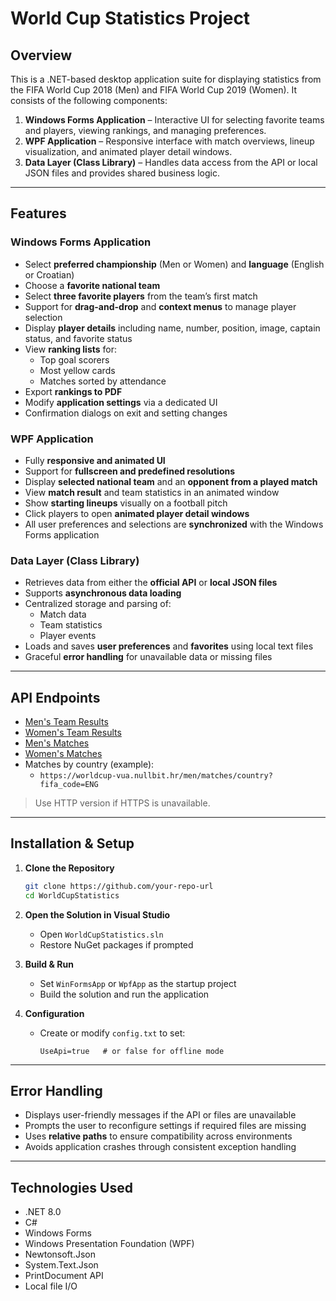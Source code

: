 # World Cup Statistics Project

## Overview
This is a .NET-based desktop application suite for displaying statistics from the FIFA World Cup 2018 (Men) and FIFA World Cup 2019 (Women). It consists of the following components:

1. **Windows Forms Application** – Interactive UI for selecting favorite teams and players, viewing rankings, and managing preferences.
2. **WPF Application** – Responsive interface with match overviews, lineup visualization, and animated player detail windows.
3. **Data Layer (Class Library)** – Handles data access from the API or local JSON files and provides shared business logic.

---

## Features

### Windows Forms Application
- Select **preferred championship** (Men or Women) and **language** (English or Croatian)
- Choose a **favorite national team**
- Select **three favorite players** from the team’s first match
- Support for **drag-and-drop** and **context menus** to manage player selection
- Display **player details** including name, number, position, image, captain status, and favorite status
- View **ranking lists** for:
  - Top goal scorers
  - Most yellow cards
  - Matches sorted by attendance
- Export **rankings to PDF**
- Modify **application settings** via a dedicated UI
- Confirmation dialogs on exit and setting changes

### WPF Application
- Fully **responsive and animated UI**
- Support for **fullscreen and predefined resolutions**
- Display **selected national team** and an **opponent from a played match**
- View **match result** and team statistics in an animated window
- Show **starting lineups** visually on a football pitch
- Click players to open **animated player detail windows**
- All user preferences and selections are **synchronized** with the Windows Forms application

### Data Layer (Class Library)
- Retrieves data from either the **official API** or **local JSON files**
- Supports **asynchronous data loading**
- Centralized storage and parsing of:
  - Match data
  - Team statistics
  - Player events
- Loads and saves **user preferences** and **favorites** using local text files
- Graceful **error handling** for unavailable data or missing files

---

## API Endpoints

- [Men's Team Results](https://worldcup-vua.nullbit.hr/men/teams/results)
- [Women's Team Results](https://worldcup-vua.nullbit.hr/women/teams/results)
- [Men's Matches](https://worldcup-vua.nullbit.hr/men/matches)
- [Women's Matches](https://worldcup-vua.nullbit.hr/women/matches)
- Matches by country (example):
  - `https://worldcup-vua.nullbit.hr/men/matches/country?fifa_code=ENG`

> Use HTTP version if HTTPS is unavailable.

---

## Installation & Setup

1. **Clone the Repository**
   ```sh
   git clone https://github.com/your-repo-url
   cd WorldCupStatistics
   ```

2. **Open the Solution in Visual Studio**
   - Open `WorldCupStatistics.sln`
   - Restore NuGet packages if prompted

3. **Build & Run**
   - Set `WinFormsApp` or `WpfApp` as the startup project
   - Build the solution and run the application

4. **Configuration**
   - Create or modify `config.txt` to set:
     ```
     UseApi=true   # or false for offline mode
     ```

---

## Error Handling

- Displays user-friendly messages if the API or files are unavailable
- Prompts the user to reconfigure settings if required files are missing
- Uses **relative paths** to ensure compatibility across environments
- Avoids application crashes through consistent exception handling

---

## Technologies Used

- .NET 8.0
- C#
- Windows Forms
- Windows Presentation Foundation (WPF)
- Newtonsoft.Json
- System.Text.Json
- PrintDocument API
- Local file I/O
